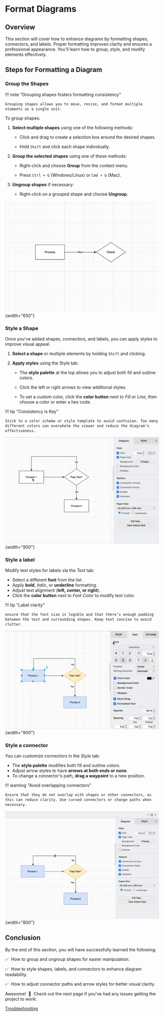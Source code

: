 # Format Diagrams

## Overview

This section will cover how to enhance diagrams by formatting shapes, connectors, and labels. Proper formatting improves clarity and ensures a professional appearance. You'll learn how to group, style, and modify elements effectively.

## Steps for Formatting a Diagram

### Group the Shapes

!!! note "Grouping shapes fosters formatting consistency"

    Grouping shapes allows you to move, resize, and format multiple elements as a single unit.

To group shapes:

1. **Select multiple shapes** using one of the following methods:

    - Click and drag to create a selection box around the desired shapes.

    - Hold `Shift` and click each shape individually.

2. **Group the selected shapes** using one of these methods:

    - Right-click and choose **Group** from the context menu.

    - Press `Ctrl + G` (Windows/Linux) or `Cmd + G` (Mac).

3. **Ungroup shapes** if necessary:

    - Right-click on a grouped shape and choose **Ungroup**.

![Group shapes](assets/format-diagrams/group-shapes.gif "How to group shapes together"){width="650"}

### Style a Shape

Once you've added shapes, connectors, and labels, you can apply styles to improve visual appeal.

1. **Select a shape** or multiple elements by holding `Shift` and clicking.

2. **Apply styles** using the Style tab:

    - The **style palette** at the top allows you to adjust both fill and outline colors.

    - Click the left or right arrows to view additional styles.

    - To set a custom color, click the **color button** next to *Fill* or *Line*, then choose a color or enter a hex code.

!!! tip "Consistency is Key"

    Stick to a color scheme or style template to avoid confusion. Too many different colors can overwhelm the viewer and reduce the diagram's effectiveness.

![Style shapes](assets/format-diagrams/style-shapes.gif "How to style shapes"){width="900"}

### Style a label

Modify text styles for labels via the *Text* tab:

- Select a different **font** from the list.
- Apply **bold**, *italic*, or **underline** formatting.
- Adjust text alignment (**left, center, or right**).
- Click the **color button** next to *Font Color* to modify text color.

!!! tip "Label clarity"

    ensure that the font size is legible and that there’s enough padding between the text and surrounding shapes. Keep text concise to avoid clutter.

![Style labels](assets/format-diagrams/style-text.gif "How to style labels"){width="900"}

### Style a connector

You can customize connectors in the *Style* tab:

- The **style palette** modifies both fill and outline colors.
- Adjust arrow styles to have **arrows at both ends or none**.
- To change a connector's path, **drag a waypoint** to a new position.

!!! warning "Avoid overlapping connectors"

    Ensure that they do not overlap with shapes or other connectors, as this can reduce clarity. Use curved connectors or change paths when necessary.

![Style connectors](assets/format-diagrams/change-path.gif "How to style connectors"){width="800"}

## Conclusion

By the end of this section, you will have successfully learned the following:

:white_check_mark:&nbsp; How to group and ungroup shapes for easier manipulation.

:white_check_mark:&nbsp; How to style shapes, labels, and connectors to enhance diagram readability.

:white_check_mark:&nbsp; How to adjust connector paths and arrow styles for better visual clarity.

Awesome! &nbsp;:tada:&nbsp; Check out the next page if you've had any issues getting the project to work:

[Troubleshooting](troubleshooting.md)